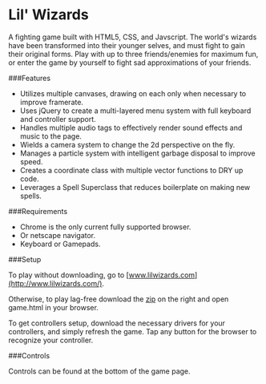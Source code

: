 Lil' Wizards
=====

A fighting game built with HTML5, CSS, and Javscript.
The world's wizards have been transformed into their younger selves, and must fight to gain their original forms.
Play with up to three friends/enemies for maximum fun, or enter the game by yourself to fight sad approximations of your friends.

###Features

-	Utilizes multiple canvases, drawing on each only when necessary to improve framerate.
-	Uses jQuery to create a multi-layered menu system with full keyboard and controller support.
-	Handles multiple audio tags to effectively render sound effects and music to the page.
-	Wields a camera system to change the 2d perspective on the fly.
- Manages a particle system with intelligent garbage disposal to improve speed.
-	Creates a coordinate class with multiple vector functions to DRY up code.
-	Leverages a Spell Superclass that reduces boilerplate on making new spells.

###Requirements

-	Chrome is the only current fully supported browser.
- Or netscape navigator.
- Keyboard or Gamepads.

###Setup

To play without downloading, go to [www.lilwizards.com](http://www.lilwizards.com/).

Otherwise, to play lag-free download the [zip](https://github.com/mdoliner/LilWizards/archive/master.zip) on the right and open game.html in your browser.

To get controllers setup, download the necessary drivers for your controllers, and simply refresh the game. Tap any button for the browser to recognize your controller.

###Controls

Controls can be found at the bottom of the game page.